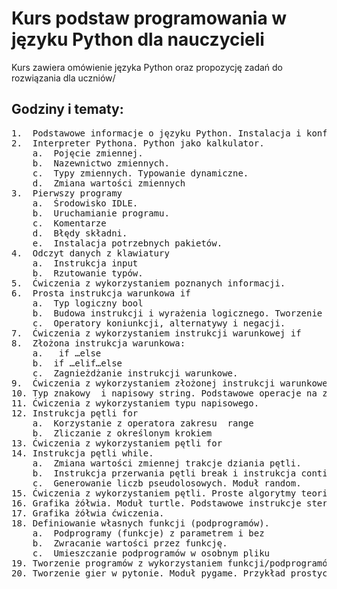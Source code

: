 <h1>Kurs podstaw programowania w języku Python dla nauczycieli</h1>
<p>Kurs zawiera omówienie języka Python oraz propozycję zadań do rozwiązania dla uczniów/</p>
<h2>Godziny i tematy:</h2>
<pre>
1.	Podstawowe informacje o języku Python. Instalacja i konfiguracja środowiska programistycznego. 
2.	Interpreter Pythona. Python jako kalkulator.
    a.	Pojęcie zmiennej. 
    b.	Nazewnictwo zmiennych.
    c.	Typy zmiennych. Typowanie dynamiczne.  
    d.	Zmiana wartości zmiennych
3.	Pierwszy programy
    a.	Środowisko IDLE.
    b.	Uruchamianie programu.
    c.	Komentarze
    d.	Błędy składni.
    e.	Instalacja potrzebnych pakietów.
4.	Odczyt danych z klawiatury
    a.	Instrukcja input
    b.	Rzutowanie typów.
5.	Ćwiczenia z wykorzystaniem poznanych informacji.
6.	Prosta instrukcja warunkowa if
    a.	Typ logiczny bool
    b.	Budowa instrukcji i wyrażenia logicznego. Tworzenie wcięć.
    c.	Operatory koniunkcji, alternatywy i negacji.
7.	Ćwiczenia z wykorzystaniem instrukcji warunkowej if
8.	Złożona instrukcja warunkowa:
    a.	 if …else 
    b.	if …elif…else
    c.	Zagnieżdżanie instrukcji warunkowe.
9.	Ćwiczenia z wykorzystaniem złożonej instrukcji warunkowej 
10.	Typ znakowy  i napisowy string. Podstawowe operacje na zmiennych napisowych.
11.	Ćwiczenia z wykorzystaniem typu napisowego.
12.	Instrukcja pętli for
    a.	Korzystanie z operatora zakresu  range
    b.	Zliczanie z określonym krokiem
13.	Ćwiczenia z wykorzystaniem pętli for
14.	Instrukcja pętli while.
    a.	Zmiana wartości zmiennej trakcje dziania pętli.
    b.	Instrukcja przerwania pętli break i instrukcja continue.
    c.	Generowanie liczb pseudolosowych. Moduł random.
15.	Ćwiczenia z wykorzystaniem pętli. Proste algorytmy teorio-liczbowe.
16.	Grafika żółwia. Moduł turtle. Podstawowe instrukcje sterujące żółwiem.
17.	Grafika żółwia ćwiczenia.
18.	Definiowanie własnych funkcji (podprogramów).
    a.	Podprogramy (funkcje) z parametrem i bez
    b.	Zwracanie wartości przez funkcję.
    c.	Umieszczanie podprogramów w osobnym pliku
19.	Tworzenie programów z wykorzystaniem funkcji/podprogramów.
20.	Tworzenie gier w pytonie. Moduł pygame. Przykład prostych aplikacji.
</pre>
